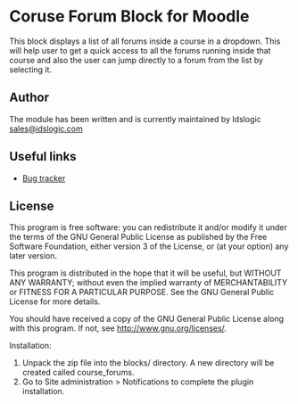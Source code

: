 Coruse Forum Block for Moodle
==========================
This block displays a list of all forums inside a course in a dropdown.
This will help user to get a quick access to all the forums running inside that course and also the user can jump directly to a forum from the list by selecting it.

Author
------

The module has been written and is currently maintained by Idslogic <sales@idslogic.com>

Useful links
------------

* [Bug tracker](https://github.com/surendra-ids/course_forums/issues)

License
-------

This program is free software: you can redistribute it and/or modify it under the terms of the GNU General Public License as
published by the Free Software Foundation, either version 3 of the License, or (at your option) any later version.

This program is distributed in the hope that it will be useful, but WITHOUT ANY WARRANTY; without even the implied warranty of
MERCHANTABILITY or FITNESS FOR A PARTICULAR PURPOSE.  See the GNU General Public License for more details.

You should have received a copy of the GNU General Public License along with this program. If not, see
<http://www.gnu.org/licenses/>.

Installation:

 1. Unpack the zip file into the blocks/ directory. A new directory will be created called course_forums.
 2. Go to Site administration > Notifications to complete the plugin installation.
